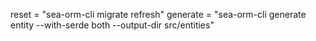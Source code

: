 reset = "sea-orm-cli migrate refresh"
generate = "sea-orm-cli generate entity --with-serde both --output-dir src/entities"
